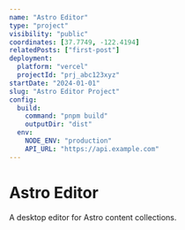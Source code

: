 ```yaml
---
name: "Astro Editor"
type: "project"
visibility: "public"
coordinates: [37.7749, -122.4194]
relatedPosts: ["first-post"]
deployment:
  platform: "vercel"
  projectId: "prj_abc123xyz"
startDate: "2024-01-01"
slug: "Astro Editor Project"
config:
  build:
    command: "pnpm build"
    outputDir: "dist"
  env:
    NODE_ENV: "production"
    API_URL: "https://api.example.com"
---
```


# Astro Editor

A desktop editor for Astro content collections.
